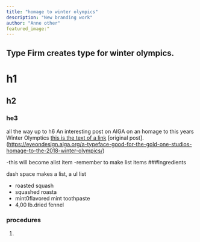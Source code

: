 ```yaml
---
title: "homage to winter olympics"
description: "New branding work"
author: "Anne other"
featured_image:"
---
```

Type Firm creates type for winter olympics.
---
# h1
## h2
### he3
all the way up to h6
An interesting post on AIGA on an homage to this years Winter Olymptics
[this is the text of a link](http://whereveritcomesfrom.com)
[original post].(https://eyeondesign.aiga.org/a-typeface-good-for-the-gold-one-studios-homage-to-the-2018-winter-olympics/)

-this will become alist item
-remember to make list items
###Ingredients

dash space makes a list, a ul list
- roasted squash
- squashed roasta
- mint0flavored mint toothpaste
- 4,00 lb.dried fennel

### procedures

1. 
